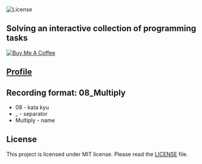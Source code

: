 ![License](https://img.shields.io/badge/License-MIT-blue.svg) 

## Solving an interactive collection of programming tasks

[![Buy Me A Coffee](https://www.buymeacoffee.com/assets/img/custom_images/black_img.png)](https://www.buymeacoffee.com/GDNsM0F)  

## [Profile](https://www.codewars.com/users/dreddsa5dies)

## Recording format: 08_Multiply  
* 08 - kata kyu 
* _ - separator 
* Multiply - name  

## License
This project is licensed under MIT license. Please read the [LICENSE](https://github.com/dreddsa5dies/automateGo/tree/master/LICENSE.md) file.